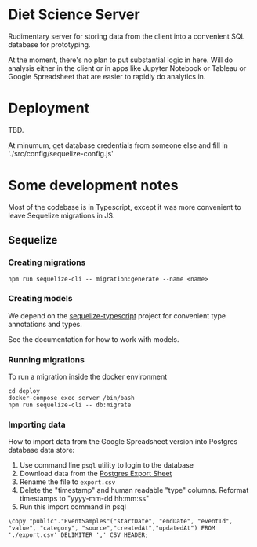 # Diet Science Server

Rudimentary server for storing data from the client into a convenient SQL database for prototyping.

At the moment, there's no plan to put substantial logic in here.  Will do analysis either in the client 
or in apps like Jupyter Notebook or Tableau or Google Spreadsheet that are easier to rapidly do analytics in. 

# Deployment

TBD.

At minumum, get database credentials from someone else and fill in './src/config/sequelize-config.js'

# Some development notes

Most of the codebase is in Typescript, except it was more convenient to leave Sequelize migrations in JS.

## Sequelize

### Creating migrations

```
npm run sequelize-cli -- migration:generate --name <name>
```

### Creating models

We depend on the [sequelize-typescript](https://github.com/RobinBuschmann/sequelize-typescript#readme) project for convenient type annotations and types.

See the documentation for how to work with models.


### Running migrations

To run a migration inside the docker environment
```
cd deploy
docker-compose exec server /bin/bash
npm run sequelize-cli -- db:migrate
```


### Importing data

How to import data from the Google Spreadsheet version into Postgres database 
data store:

1) Use command line `psql` utility to login to the database
2) Download data from the [Postgres Export Sheet](https://docs.google.com/spreadsheets/d/1zdB9eLXgudW5o_bJNpxPhrsTtEPeFJGiTns_FfgTjlk/edit#gid=132112818)
2) Rename the file to `export.csv`
3) Delete the "timestamp" and human readable "type" columns.  Reformat timestamps to "yyyy-mm-dd hh:mm:ss"
4) Run this import command in psql
```
\copy "public"."EventSamples"("startDate", "endDate", "eventId", "value", "category", "source","createdAt","updatedAt") FROM './export.csv' DELIMITER ',' CSV HEADER;
```

